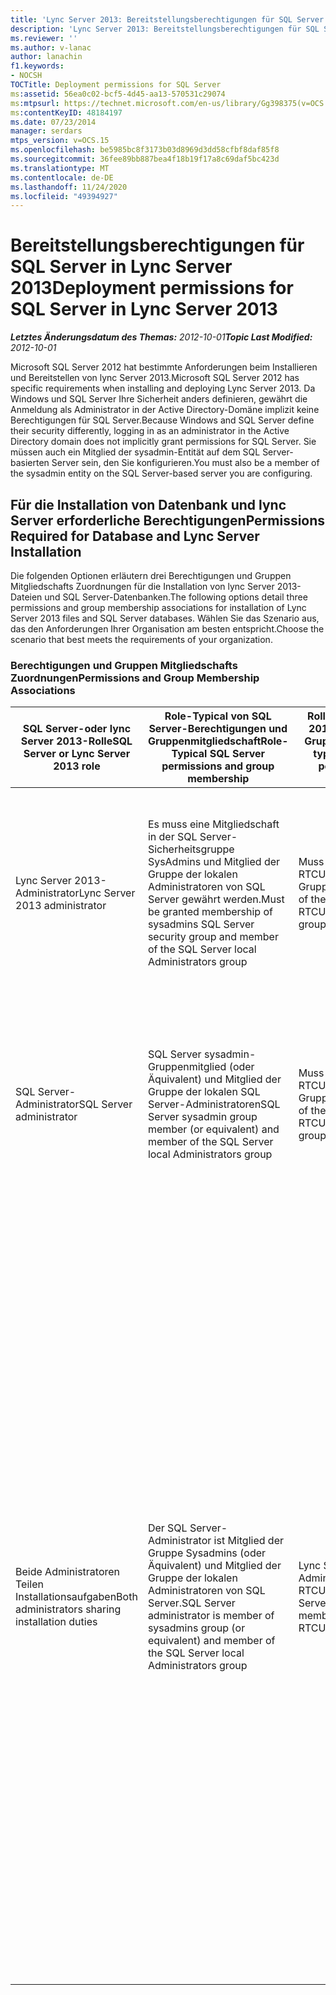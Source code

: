 ```yaml
---
title: 'Lync Server 2013: Bereitstellungsberechtigungen für SQL Server'
description: 'Lync Server 2013: Bereitstellungsberechtigungen für SQL Server.'
ms.reviewer: ''
ms.author: v-lanac
author: lanachin
f1.keywords:
- NOCSH
TOCTitle: Deployment permissions for SQL Server
ms:assetid: 56ea0c02-bcf5-4d45-aa13-570531c29074
ms:mtpsurl: https://technet.microsoft.com/en-us/library/Gg398375(v=OCS.15)
ms:contentKeyID: 48184197
ms.date: 07/23/2014
manager: serdars
mtps_version: v=OCS.15
ms.openlocfilehash: be5985bc8f3173b03d8969d3dd58cfbf8daf85f8
ms.sourcegitcommit: 36fee89bb887bea4f18b19f17a8c69daf5bc423d
ms.translationtype: MT
ms.contentlocale: de-DE
ms.lasthandoff: 11/24/2020
ms.locfileid: "49394927"
---
```

# <a name="deployment-permissions-for-sql-server-in-lync-server-2013"></a><span data-ttu-id="5886e-103">Bereitstellungsberechtigungen für SQL Server in Lync Server 2013</span><span class="sxs-lookup"><span data-stu-id="5886e-103">Deployment permissions for SQL Server in Lync Server 2013</span></span>

<div data-xmlns="http://www.w3.org/1999/xhtml">

<div class="topic" data-xmlns="http://www.w3.org/1999/xhtml" data-msxsl="urn:schemas-microsoft-com:xslt" data-cs="https://msdn.microsoft.com/">

<div data-asp="https://msdn2.microsoft.com/asp">



</div>

<div id="mainSection">

<div id="mainBody"><span data-ttu-id="5886e-104">

<span> </span></span><span class="sxs-lookup"><span data-stu-id="5886e-104">

<span> </span></span></span>

<span data-ttu-id="5886e-105">_**Letztes Änderungsdatum des Themas:** 2012-10-01_</span><span class="sxs-lookup"><span data-stu-id="5886e-105">_**Topic Last Modified:** 2012-10-01_</span></span>

<span data-ttu-id="5886e-106">Microsoft SQL Server 2012 hat bestimmte Anforderungen beim Installieren und Bereitstellen von lync Server 2013.</span><span class="sxs-lookup"><span data-stu-id="5886e-106">Microsoft SQL Server 2012 has specific requirements when installing and deploying Lync Server 2013.</span></span> <span data-ttu-id="5886e-107">Da Windows und SQL Server Ihre Sicherheit anders definieren, gewährt die Anmeldung als Administrator in der Active Directory-Domäne implizit keine Berechtigungen für SQL Server.</span><span class="sxs-lookup"><span data-stu-id="5886e-107">Because Windows and SQL Server define their security differently, logging in as an administrator in the Active Directory domain does not implicitly grant permissions for SQL Server.</span></span> <span data-ttu-id="5886e-108">Sie müssen auch ein Mitglied der sysadmin-Entität auf dem SQL Server-basierten Server sein, den Sie konfigurieren.</span><span class="sxs-lookup"><span data-stu-id="5886e-108">You must also be a member of the sysadmin entity on the SQL Server-based server you are configuring.</span></span>

<div>

## <a name="permissions-required-for-database-and-lync-server-installation"></a><span data-ttu-id="5886e-109">Für die Installation von Datenbank und lync Server erforderliche Berechtigungen</span><span class="sxs-lookup"><span data-stu-id="5886e-109">Permissions Required for Database and Lync Server Installation</span></span>

<span data-ttu-id="5886e-110">Die folgenden Optionen erläutern drei Berechtigungen und Gruppen Mitgliedschafts Zuordnungen für die Installation von lync Server 2013-Dateien und SQL Server-Datenbanken.</span><span class="sxs-lookup"><span data-stu-id="5886e-110">The following options detail three permissions and group membership associations for installation of Lync Server 2013 files and SQL Server databases.</span></span> <span data-ttu-id="5886e-111">Wählen Sie das Szenario aus, das den Anforderungen Ihrer Organisation am besten entspricht.</span><span class="sxs-lookup"><span data-stu-id="5886e-111">Choose the scenario that best meets the requirements of your organization.</span></span>

### <a name="permissions-and-group-membership-associations"></a><span data-ttu-id="5886e-112">Berechtigungen und Gruppen Mitgliedschafts Zuordnungen</span><span class="sxs-lookup"><span data-stu-id="5886e-112">Permissions and Group Membership Associations</span></span>

<table>
<colgroup>
<col style="width: 25%" />
<col style="width: 25%" />
<col style="width: 25%" />
<col style="width: 25%" />
</colgroup>
<thead>
<tr class="header">
<th><span data-ttu-id="5886e-113">SQL Server-oder lync Server 2013-Rolle</span><span class="sxs-lookup"><span data-stu-id="5886e-113">SQL Server or Lync Server 2013 role</span></span></th>
<th><span data-ttu-id="5886e-114">Role-Typical von SQL Server-Berechtigungen und Gruppenmitgliedschaft</span><span class="sxs-lookup"><span data-stu-id="5886e-114">Role-Typical SQL Server permissions and group membership</span></span></th>
<th><span data-ttu-id="5886e-115">Rollen typische lync Server 2013-Berechtigungen und Gruppenmitgliedschaft</span><span class="sxs-lookup"><span data-stu-id="5886e-115">Role-typical Lync Server 2013 permissions and group membership</span></span></th>
<th><span data-ttu-id="5886e-116">Berechtigungs Ergebnis</span><span class="sxs-lookup"><span data-stu-id="5886e-116">Permissions outcome</span></span></th>
</tr>
</thead>
<tbody>
<tr class="odd">
<td><p><span data-ttu-id="5886e-117">Lync Server 2013-Administrator</span><span class="sxs-lookup"><span data-stu-id="5886e-117">Lync Server 2013 administrator</span></span></p></td>
<td><p><span data-ttu-id="5886e-118">Es muss eine Mitgliedschaft in der SQL Server-Sicherheitsgruppe SysAdmins und Mitglied der Gruppe der lokalen Administratoren von SQL Server gewährt werden.</span><span class="sxs-lookup"><span data-stu-id="5886e-118">Must be granted membership of sysadmins SQL Server security group and member of the SQL Server local Administrators group</span></span></p></td>
<td><p><span data-ttu-id="5886e-119">Muss ein Mitglied der RTCUniversalServerAdmins-Gruppe sein</span><span class="sxs-lookup"><span data-stu-id="5886e-119">Must be a member of the RTCUniversalServerAdmins group</span></span></p></td>
<td><p><span data-ttu-id="5886e-120">Der lync Server 2013-Administrator verfügt über die erforderlichen Berechtigungen zum Installieren von lync Server 2013-und SQL Server-Datenbanken.</span><span class="sxs-lookup"><span data-stu-id="5886e-120">Lync Server 2013 administrator has the proper permissions to install both Lync Server 2013 and SQL Server databases.</span></span></p></td>
</tr>
<tr class="even">
<td><p><span data-ttu-id="5886e-121">SQL Server-Administrator</span><span class="sxs-lookup"><span data-stu-id="5886e-121">SQL Server administrator</span></span></p></td>
<td><p><span data-ttu-id="5886e-122">SQL Server sysadmin-Gruppenmitglied (oder Äquivalent) und Mitglied der Gruppe der lokalen SQL Server-Administratoren</span><span class="sxs-lookup"><span data-stu-id="5886e-122">SQL Server sysadmin group member (or equivalent) and member of the SQL Server local Administrators group</span></span></p></td>
<td><p><span data-ttu-id="5886e-123">Muss ein Mitglied der RTCUniversalServerReadOnly-Gruppe sein</span><span class="sxs-lookup"><span data-stu-id="5886e-123">Must be a member of the RTCUniversalServerReadOnly group</span></span></p></td>
<td><p><span data-ttu-id="5886e-124">Der SQL Server-Administrator verfügt über die erforderlichen Berechtigungen zum Installieren von lync Server 2013-und SQL Server-Datenbanken.</span><span class="sxs-lookup"><span data-stu-id="5886e-124">SQL Server administrator has the proper permissions to install both Lync Server 2013 and SQL Server databases.</span></span></p></td>
</tr>
<tr class="odd">
<td><p><span data-ttu-id="5886e-125">Beide Administratoren Teilen Installationsaufgaben</span><span class="sxs-lookup"><span data-stu-id="5886e-125">Both administrators sharing installation duties</span></span></p></td>
<td><p><span data-ttu-id="5886e-126">Der SQL Server-Administrator ist Mitglied der Gruppe Sysadmins (oder Äquivalent) und Mitglied der Gruppe der lokalen Administratoren von SQL Server.</span><span class="sxs-lookup"><span data-stu-id="5886e-126">SQL Server administrator is member of sysadmins group (or equivalent) and member of the SQL Server local Administrators group</span></span></p></td>
<td><p><span data-ttu-id="5886e-127">Lync Server 2013-Administrator ist Mitglied von RTCUniversalServerAdmins</span><span class="sxs-lookup"><span data-stu-id="5886e-127">Lync Server 2013 administrator is member of RTCUniversalServerAdmins</span></span></p></td>
<td><p><span data-ttu-id="5886e-128">Der lync Server 2013-Administrator kann lync Server 2013 installieren, die Datenbankenkönnen aber nicht installiert werden.</span><span class="sxs-lookup"><span data-stu-id="5886e-128">The Lync Server 2013 administrator can install Lync Server 2013, but cannot install the databases.</span></span> <span data-ttu-id="5886e-129">Der SQL Server-Administrator verwendet die lync Server-Verwaltungsshell und die Windows PowerShell-Cmdlets, die vom lync Server 2013-Administrator bereitgestellt werden, um die Datenbanken zu installieren.</span><span class="sxs-lookup"><span data-stu-id="5886e-129">The SQL Server administrator uses the Lync Server Management Shell and Windows PowerShell cmdlets provided by the Lync Server 2013 administrator to install the databases.</span></span> <span data-ttu-id="5886e-130">Die vom SQL Server-Administrator verwendete lync Server 2013-Verwaltungsshell ist auf dem Front-End-Server installiert.</span><span class="sxs-lookup"><span data-stu-id="5886e-130">The Lync Server 2013 Management Shell used by the SQL Server administrator is installed on the Front End Server.</span></span> <span data-ttu-id="5886e-131">Dadurch entfällt die Notwendigkeit, die lync Server 2013-Verwaltungstools auf dem SQL Server-basierten Server zu installieren.</span><span class="sxs-lookup"><span data-stu-id="5886e-131">This eliminates the need to install the Lync Server 2013 administrative tools on the SQL Server-based server.</span></span></p></td>
</tr>
</tbody>
</table><span data-ttu-id="5886e-132">


</div>

</div>

<span> </span>

</div>

</div>

</span><span class="sxs-lookup"><span data-stu-id="5886e-132">


</div>

</div>

<span> </span>

</div>

</div>

</span></span></div>

